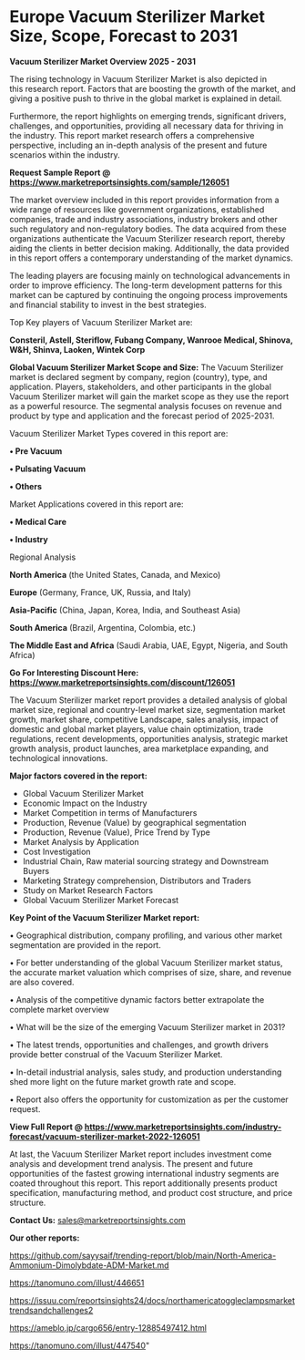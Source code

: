 # Europe Vacuum Sterilizer Market Size, Scope, Forecast to 2031

<Strong> Vacuum Sterilizer Market Overview 2025 - 2031</strong>

The rising technology in Vacuum Sterilizer Market is also depicted in this research report. Factors that are boosting the growth of the market, and giving a positive push to thrive in the global market is explained in detail.

Furthermore, the report highlights on emerging trends, significant drivers, challenges, and opportunities, providing all necessary data for thriving in the industry. This report market research offers a comprehensive perspective, including an in-depth analysis of the present and future scenarios within the industry.

<strong>Request Sample Report @ <a href=https://www.marketreportsinsights.com/sample/126051>https://www.marketreportsinsights.com/sample/126051</a></strong>

The market overview included in this report provides information from a wide range of resources like government organizations, established companies, trade and industry associations, industry brokers and other such regulatory and non-regulatory bodies. The data acquired from these organizations authenticate the Vacuum Sterilizer research report, thereby aiding the clients in better decision making. Additionally, the data provided in this report offers a contemporary understanding of the market dynamics.

The leading players are focusing mainly on technological advancements in order to improve efficiency. The long-term development patterns for this market can be captured by continuing the ongoing process improvements and financial stability to invest in the best strategies.

Top Key players of Vacuum Sterilizer Market are:

<strong>Consteril, Astell, Steriflow, Fubang Company, Wanrooe Medical, Shinova, W&H, Shinva, Laoken, Wintek Corp</strong>

<strong><b>Global Vacuum Sterilizer Market Scope and Size:</b></strong>
The Vacuum Sterilizer market is declared segment by company, region (country), type, and application. Players, stakeholders, and other participants in the global Vacuum Sterilizer market will gain the market scope as they use the report as a powerful resource. The segmental analysis focuses on revenue and product by type and application and the forecast period of 2025-2031.

Vacuum Sterilizer Market Types covered in this report are:

<strong>• Pre Vacuum

• Pulsating Vacuum

• Others</strong>

Market Applications covered in this report are:

<strong>• Medical Care

• Industry</strong> 

Regional Analysis

<strong>North America</strong> (the United States, Canada, and Mexico)

<strong>Europe</strong> (Germany, France, UK, Russia, and Italy)

<strong>Asia-Pacific</strong> (China, Japan, Korea, India, and Southeast Asia)

<strong>South America</strong> (Brazil, Argentina, Colombia, etc.)

<strong>The Middle East and Africa</strong> (Saudi Arabia, UAE, Egypt, Nigeria, and South Africa)

<strong>Go For Interesting Discount Here: <a href=https://www.marketreportsinsights.com/discount/126051>https://www.marketreportsinsights.com/discount/126051</a></strong>

The Vacuum Sterilizer market report provides a detailed analysis of global market size, regional and country-level market size, segmentation market growth, market share, competitive Landscape, sales analysis, impact of domestic and global market players, value chain optimization, trade regulations, recent developments, opportunities analysis, strategic market growth analysis, product launches, area marketplace expanding, and technological innovations.

<strong><b>Major factors covered in the report:</b></strong>
<ul>
  <li>Global Vacuum Sterilizer Market </li>
  <li>Economic Impact on the Industry</li>
  <li>Market Competition in terms of Manufacturers</li>
  <li>Production, Revenue (Value) by geographical segmentation</li>
  <li>Production, Revenue (Value), Price Trend by Type</li>
  <li>Market Analysis by Application</li>
  <li>Cost Investigation</li>
  <li>Industrial Chain, Raw material sourcing strategy and Downstream Buyers</li>
  <li>Marketing Strategy comprehension, Distributors and Traders</li>
  <li>Study on Market Research Factors</li>
  <li>Global Vacuum Sterilizer Market Forecast</li>
</ul>

<strong><b>Key Point of the Vacuum Sterilizer Market report:</b></strong>

• Geographical distribution, company profiling, and various other market segmentation are provided in the report.

• For better understanding of the global Vacuum Sterilizer market status, the accurate market valuation which comprises of size, share, and revenue are also covered.

• Analysis of the competitive dynamic factors better extrapolate the complete market overview

• What will be the size of the emerging Vacuum Sterilizer market in 2031?

• The latest trends, opportunities and challenges, and growth drivers provide better construal of the Vacuum Sterilizer Market.

• In-detail industrial analysis, sales study, and production understanding shed more light on the future market growth rate and scope.

• Report also offers the opportunity for customization as per the customer request.

<strong><b>View Full Report @ <a href=https://www.marketreportsinsights.com/industry-forecast/vacuum-sterilizer-market-2022-126051>https://www.marketreportsinsights.com/industry-forecast/vacuum-sterilizer-market-2022-126051</a></b></strong>


At last, the Vacuum Sterilizer Market report includes investment come analysis and development trend analysis. The present and future opportunities of the fastest growing international industry segments are coated throughout this report. This report additionally presents product specification, manufacturing method, and product cost structure, and price structure.

<strong>Contact Us:</strong>
sales@marketreportsinsights.com

<strong>Our other reports:</strong>

<a href=https://github.com/sayysaif/trending-report/blob/main/North-America-Ammonium-Dimolybdate-ADM-Market.md>https://github.com/sayysaif/trending-report/blob/main/North-America-Ammonium-Dimolybdate-ADM-Market.md</a>

<a href=https://tanomuno.com/illust/446651>https://tanomuno.com/illust/446651</a>

<a href=https://issuu.com/reportsinsights24/docs/northamericatoggleclampsmarkettrendsandchallenges2>https://issuu.com/reportsinsights24/docs/northamericatoggleclampsmarkettrendsandchallenges2</a>

<a href=https://ameblo.jp/cargo656/entry-12885497412.html>https://ameblo.jp/cargo656/entry-12885497412.html</a>

<a href=https://tanomuno.com/illust/447540>https://tanomuno.com/illust/447540</a>"
